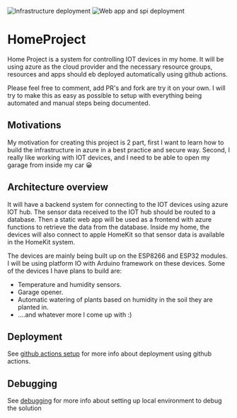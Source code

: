 ![Infrastructure deployment ](https://github.com/jornpe/HomeProject/actions/workflows/deployBicepFile.yml/badge.svg)
![Web app and spi deployment ](https://github.com/jornpe/HomeProject/actions/workflows/deployWebApplications.yml/badge.svg)

# HomeProject

Home Project is a system for controlling IOT devices in my home.
It will be using azure as the cloud provider and the necessary resource groups, resources and apps should eb deployed automatically using github actions.

Please feel free to comment, add PR's and fork are try it on your own. I will try to make this as easy as possible to setup with everything being automated and manual steps being documented.

## Motivations

My motivation for creating this project is 2 part, first I want to learn how to build the infrastructure in azure in a best practice and secure way. Second, I really like working with IOT devices, and I need to be able to open my garage from inside my car 😀

## Architecture overview

It will have a backend system for connecting to the IOT devices using azure IOT hub. The sensor data received to the IOT hub should be routed to a database. Then a static web app will be used as a frontend with azure functions to retrieve the data from the database.
Inside my home, the devices will also connect to apple HomeKit so that sensor data is available in the HomeKit system.

The devices are mainly being built up on the ESP8266 and ESP32 modules. I will be using platform IO with Arduino framework on these devices. Some of the devices I have plans to build are:

- Temperature and humidity sensors.
- Garage opener.
- Automatic watering of plants based on humidity in the soil they are planted in.
- ....and whatever more I come up with :)

## Deployment

See [github actions setup](./doc/GitHub.md) for more info about deployment using github actions.

## Debugging

See [debugging](./doc/Debugging.md) for more info about setting up local environment to debug the solution
